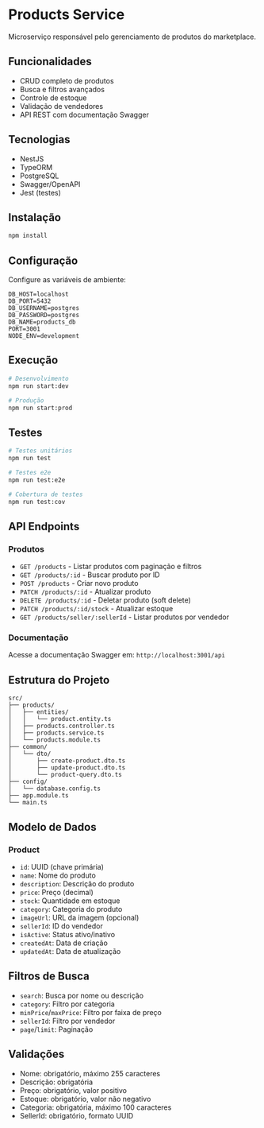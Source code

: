 # Products Service

Microserviço responsável pelo gerenciamento de produtos do marketplace.

## Funcionalidades

- CRUD completo de produtos
- Busca e filtros avançados
- Controle de estoque
- Validação de vendedores
- API REST com documentação Swagger

## Tecnologias

- NestJS
- TypeORM
- PostgreSQL
- Swagger/OpenAPI
- Jest (testes)

## Instalação

```bash
npm install
```

## Configuração

Configure as variáveis de ambiente:

```env
DB_HOST=localhost
DB_PORT=5432
DB_USERNAME=postgres
DB_PASSWORD=postgres
DB_NAME=products_db
PORT=3001
NODE_ENV=development
```

## Execução

```bash
# Desenvolvimento
npm run start:dev

# Produção
npm run start:prod
```

## Testes

```bash
# Testes unitários
npm run test

# Testes e2e
npm run test:e2e

# Cobertura de testes
npm run test:cov
```

## API Endpoints

### Produtos

- `GET /products` - Listar produtos com paginação e filtros
- `GET /products/:id` - Buscar produto por ID
- `POST /products` - Criar novo produto
- `PATCH /products/:id` - Atualizar produto
- `DELETE /products/:id` - Deletar produto (soft delete)
- `PATCH /products/:id/stock` - Atualizar estoque
- `GET /products/seller/:sellerId` - Listar produtos por vendedor

### Documentação

Acesse a documentação Swagger em: `http://localhost:3001/api`

## Estrutura do Projeto

```
src/
├── products/
│   ├── entities/
│   │   └── product.entity.ts
│   ├── products.controller.ts
│   ├── products.service.ts
│   └── products.module.ts
├── common/
│   └── dto/
│       ├── create-product.dto.ts
│       ├── update-product.dto.ts
│       └── product-query.dto.ts
├── config/
│   └── database.config.ts
├── app.module.ts
└── main.ts
```

## Modelo de Dados

### Product

- `id`: UUID (chave primária)
- `name`: Nome do produto
- `description`: Descrição do produto
- `price`: Preço (decimal)
- `stock`: Quantidade em estoque
- `category`: Categoria do produto
- `imageUrl`: URL da imagem (opcional)
- `sellerId`: ID do vendedor
- `isActive`: Status ativo/inativo
- `createdAt`: Data de criação
- `updatedAt`: Data de atualização

## Filtros de Busca

- `search`: Busca por nome ou descrição
- `category`: Filtro por categoria
- `minPrice`/`maxPrice`: Filtro por faixa de preço
- `sellerId`: Filtro por vendedor
- `page`/`limit`: Paginação

## Validações

- Nome: obrigatório, máximo 255 caracteres
- Descrição: obrigatória
- Preço: obrigatório, valor positivo
- Estoque: obrigatório, valor não negativo
- Categoria: obrigatória, máximo 100 caracteres
- SellerId: obrigatório, formato UUID